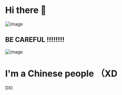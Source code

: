 # Hi there 👋


![image](https://user-images.githubusercontent.com/73728105/126266023-d153d79f-dc77-4136-843f-039e3d6b0716.png)


## BE CAREFUL !!!!!!!!


![image](https://user-images.githubusercontent.com/73728105/126266132-4921c44d-cc53-4474-aa46-4dd1282acfff.png)


# I'm a Chinese people （XD          

DX)
